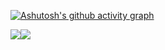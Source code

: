 [![Ashutosh's github activity graph](https://activity-graph.herokuapp.com/graph?username=FlameFate&bg_color=050505&color=e4ecea&line=9fa39f&point=f3eff6&area=true&hide_border=true)](https://github.com/ashutosh00710/github-readme-activity-graph)
<!--[![GitHub Streak](http://github-readme-streak-stats.herokuapp.com?user=FlameFate&theme=dark&hide_border=true&date_format=j%20M%5B%20Y%5D)](https://git.io/streak-stats)-->
![](https://github-profile-summary-cards.vercel.app/api/cards/profile-details?username=FlameFate&theme=solarized_dark)![](https://github-profile-summary-cards.vercel.app/api/cards/productive-time?username=daniilshat&theme=solarized_dark)


